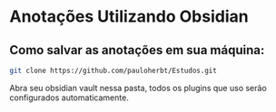  # Anotações Utilizando Obsidian
 ## Como salvar as anotações em sua máquina:
 ```sh
 git clone https://github.com/pauloherbt/Estudos.git
 ```
 Abra seu obsidian vault nessa pasta, todos os plugins que uso serão configurados automaticamente. 